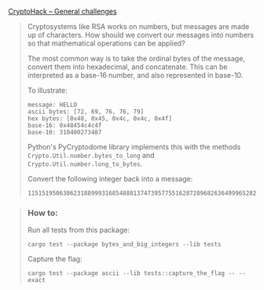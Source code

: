 [CryptoHack – General challenges](https://cryptohack.org/challenges/general/)

> Cryptosystems like RSA works on numbers, but messages are made up of characters. How should we convert our messages into numbers so that mathematical operations can be applied?
>
> The most common way is to take the ordinal bytes of the message, convert them into hexadecimal, and concatenate. This can be interpreted as a base-16 number, and also represented in base-10.
>
> To illustrate:
>
>
>     message: HELLO  
>     ascii bytes: [72, 69, 76, 76, 79]  
>     hex bytes: [0x48, 0x45, 0x4c, 0x4c, 0x4f]  
>     base-16: 0x48454c4c4f  
>     base-10: 310400273487
>
> Python's PyCryptodome library implements this with the methods `Crypto.Util.number.bytes_to_long` and `Crypto.Util.number.long_to_bytes`.
>
> Convert the following integer back into a message:
>
>     11515195063862318899931685488813747395775516287289682636499965282714637259206269

> ### How to:
> Run all tests from this package:
>
>     cargo test --package bytes_and_big_integers --lib tests
>
> Capture the flag:
>
>     cargo test --package ascii --lib tests::capture_the_flag -- --exact
